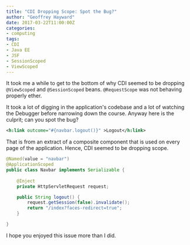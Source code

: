 ```yaml
---
title: "CDI Dropping Scope: Spot the Bug?"
author: "Geoffrey Hayward"
date: 2017-03-22T11:00:00Z
categories:
- computing
tags:
- CDI
- Java EE
- JSF
- SessionScoped
- ViewScoped
---
```

It took me a while to get to the bottom of why CDI seemed to be dropping `@ViewScoped` and `@SessionScoped` beans. `@RequestScope` was not behaving properly ether.

<!--more-->

It took a lot of digging in the application's codebase and a lot of watching the Debugger before narrowing down the course. Anyway here is the culprit; can you spot the bug?

```xml
<h:link outcome="#{navbar.logout()}" >Logout</h:link>
```

That is from an extract of a composite component that is used on every page of the application. Hence, CDI seemed to be dropping scope.

```java
@Named(value = "navbar")
@ApplicationScoped
public class Navbar implements Serializable {
	
    @Inject
    private HttpServletRequest request;

    public String logout() {
        request.getSession(false).invalidate();
        return "/index?faces-redirect=true";
    }

}
```

I hope you enjoyed this issue more than I did.
